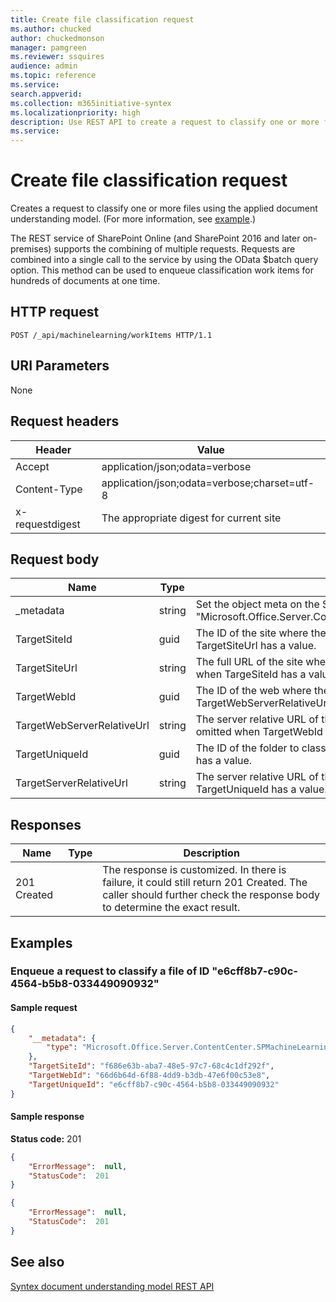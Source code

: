 ```yaml
---
title: Create file classification request
ms.author: chucked
author: chuckedmonson
manager: pamgreen
ms.reviewer: ssquires
audience: admin
ms.topic: reference
ms.service: 
search.appverid: 
ms.collection: m365initiative-syntex
ms.localizationpriority: high
description: Use REST API to create a request to classify one or more files using a trained document understanding model.
ms.service: 
---
```


# Create file classification request

Creates a request to classify one or more files using the applied document understanding model. (For more information, see [example](rest-createclassificationrequest.md#examples).)

The REST service of SharePoint Online (and SharePoint 2016 and later on-premises) supports the combining of multiple requests. Requests are combined into a single call to the service by using the OData $batch query option. This method can be used to enqueue classification work items for hundreds of documents at one time.

## HTTP request

```http
POST /_api/machinelearning/workItems HTTP/1.1
```

## URI Parameters

None

## Request headers

| Header | Value |
|--------|-------|
|Accept|application/json;odata=verbose|
|Content-Type|application/json;odata=verbose;charset=utf-8|
|x-requestdigest|The appropriate digest for current site|

## Request body

|Name    |Type   |Description |
|--------|-------|------------|
|_metadata|string |Set the object meta on the SPO. Always use the value: {"type": "Microsoft.Office.Server.ContentCenter.SPMachineLearningWorkItemEntityData"}. |
|TargetSiteId|guid|The ID of the site where the file to classify is located. This can be omitted when TargetSiteUrl has a value. |
|TargetSiteUrl|string|The full URL of the site where the file to classify is located. This can be omitted when TargeSiteId has a value.|
|TargetWebId|guid|The ID of the web where the file to classify is located. This can be omitted when TargetWebServerRelativeUrl has a value. |
|TargetWebServerRelativeUrl|string|The server relative URL of the web where the file to classify is located. This can be omitted when TargetWebId has a value.  |
|TargetUniqueId|guid|The ID of the folder to classify. This can be omitted when TargetServerRelativeUrl has a value. |
|TargetServerRelativeUrl|string|The server relative URL of the file to classify is located. This can be omitted when TargetUniqueId has a value.|

## Responses

| Name   | Type  | Description|
|--------|-------|------------|
|201 Created| |The response is customized. In there is failure, it could still return 201 Created. The caller should further check the response body to determine the exact result.|

## Examples

### Enqueue a request to classify a file of ID "e6cff8b7-c90c-4564-b5b8-033449090932"

#### Sample request

```JSON
{
    "__metadata": {
        "type": "Microsoft.Office.Server.ContentCenter.SPMachineLearningWorkItemEntityData"
    },
    "TargetSiteId": "f686e63b-aba7-48e5-97c7-68c4c1df292f",
    "TargetWebId": "66d6b64d-6f88-4dd9-b3db-47e6f00c53e8",
    "TargetUniqueId": "e6cff8b7-c90c-4564-b5b8-033449090932"
}
```

#### Sample response

**Status code:** 201
```JSON
{
    "ErrorMessage":  null,
    "StatusCode":  201
}
```

```JSON
{
    "ErrorMessage":  null,
    "StatusCode":  201
}
```

## See also

[Syntex document understanding model REST API](syntex-model-rest-api.md)
